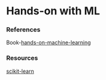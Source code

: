 # Hands-on with ML
### References
Book-[hands-on-machine-learning]('https://learning.oreilly.com/library/view/hands-on-machine-learning/9781492032632/preface01.html#idm45022196806520')


### Resources
[scikit-learn]('https://scikit-learn.org/stable/user_guide.html')